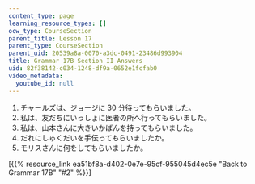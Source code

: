 ```yaml
---
content_type: page
learning_resource_types: []
ocw_type: CourseSection
parent_title: Lesson 17
parent_type: CourseSection
parent_uid: 20539a8a-0070-a3dc-0491-23486d993904
title: Grammar 17B Section II Answers
uid: 82f38142-c034-1248-df9a-0652e1fcfab0
video_metadata:
  youtube_id: null
---
```


1.  チャールズは、ジョージに 30 分待ってもらいました。
2.  私は、友だちにいっしょに医者の所へ行ってもらいました。
3.  私は、山本さんに大きいかばんを持ってもらいました。
4.  だれにしゅくだいを手伝ってもらいましたか。
5.  モリスさんに何をしてもらいましたか。

\[{{% resource_link ea51bf8a-d402-0e7e-95cf-955045d4ec5e "Back to Grammar 17B" "#2" %}}\]